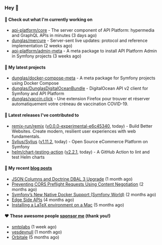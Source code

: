 ### Hey 👋

#### 👷 Check out what I'm currently working on

- [api-platform/core](https://github.com/api-platform/core) - The server component of API Platform: hypermedia and GraphQL APIs in minutes (3 days ago)
- [dunglas/mercure](https://github.com/dunglas/mercure) - Server-sent live updates: protocol and reference implementation (2 weeks ago)
- [api-platform/admin-meta](https://github.com/api-platform/admin-meta) - A meta package to install API Platform Admin in Symfony projects (3 weeks ago)

#### 🌱 My latest projects

- [dunglas/docker-compose-meta](https://github.com/dunglas/docker-compose-meta) - A meta package for Symfony projects using Docker Compose
- [dunglas/DunglasDigitalOceanBundle](https://github.com/dunglas/DunglasDigitalOceanBundle) - DigitalOcean API v2 client for Symfony and API Platform
- [dunglas/vaccin.click](https://github.com/dunglas/vaccin.click) - Une extension Firefox pour trouver et réserver automatiquement votre créneau de vaccination COVID-19.

#### 🔭 Latest releases I've contributed to

- [remix-run/remix](https://github.com/remix-run/remix) ([v0.0.0-experimental-e6c45340](https://github.com/remix-run/remix/releases/tag/v0.0.0-experimental-e6c45340), today) - Build Better Websites. Create modern, resilient user experiences with web fundamentals.
- [Sylius/Sylius](https://github.com/Sylius/Sylius) ([v1.11.2](https://github.com/Sylius/Sylius/releases/tag/v1.11.2), today) - Open Source eCommerce Platform on Symfony
- [helm/chart-testing-action](https://github.com/helm/chart-testing-action) ([v2.2.1](https://github.com/helm/chart-testing-action/releases/tag/v2.2.1), today) - A GitHub Action to lint and test Helm charts

#### 📜 My recent [blog posts](https://dunglas.fr)

- [JSON Columns and Doctrine DBAL 3 Upgrade](https://dunglas.fr/2022/01/json-columns-and-doctrine-dbal-3-upgrade/) (1 month ago)
- [Preventing CORS Preflight Requests Using Content Negotiation](https://dunglas.fr/2022/01/preventing-cors-preflight-requests-using-content-negotiation/) (2 months ago)
- [Symfony’s New Native Docker Support (Symfony World)](https://dunglas.fr/2021/12/symfonys-new-native-docker-support-symfony-world/) (2 months ago)
- [Edge Side APIs](https://dunglas.fr/2021/10/edge-side-apis/) (4 months ago)
- [Installing a LaTeX environment on a Mac](https://dunglas.fr/2021/09/installing-a-latex-environment-on-a-mac/) (5 months ago)

#### ❤️ These awesome people [sponsor me](https://github.com/sponsors/dunglas) (thank you!)

- [smtplabs](https://github.com/smtplabs) (1 week ago)
- [yesdevnull](https://github.com/yesdevnull) (1 month ago)
- [Orbitale](https://github.com/Orbitale) (5 months ago)
